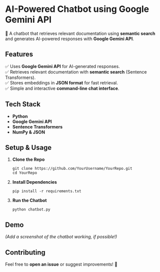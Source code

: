 # **AI-Powered Chatbot using Google Gemini API**  

🚀 A chatbot that retrieves relevant documentation using **semantic search** and generates AI-powered responses with **Google Gemini API**.  

## **Features**  
✅ Uses **Google Gemini API** for AI-generated responses.  
✅ Retrieves relevant documentation with **semantic search** (Sentence Transformers).  
✅ Stores embeddings in **JSON format** for fast retrieval.  
✅ Simple and interactive **command-line chat interface**.  

## **Tech Stack**  
- **Python**  
- **Google Gemini API**  
- **Sentence Transformers**  
- **NumPy & JSON**  

## **Setup & Usage**  
1. **Clone the Repo**  
   ```
   git clone https://github.com/YourUsername/YourRepo.git
   cd YourRepo
   ```
2. **Install Dependencies**  
   ```
   pip install -r requirements.txt
   ```
3. **Run the Chatbot**  
   ```
   python chatbot.py
   ```

## **Demo**  
*(Add a screenshot of the chatbot working, if possible!)*  

## **Contributing**  
Feel free to **open an issue** or suggest improvements! 🚀  
